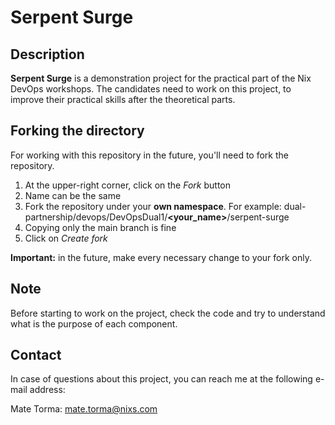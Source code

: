 # Serpent Surge
## Description
**Serpent Surge** is a demonstration project for the practical part of the Nix DevOps workshops. The candidates need to work on this project, to improve their practical skills after the theoretical parts.
## Forking the directory
For working with this repository in the future, you'll need to fork the repository.
1. At the upper-right corner, click on the *Fork* button
2. Name can be the same
3. Fork the repository under your **own namespace**. For example: dual-partnership/devops/DevOpsDual1/**<your_name>**/serpent-surge
4. Copying only the main branch is fine
5. Click on *Create fork*

**Important:** in the future, make every necessary change to your fork only.
## Note
Before starting to work on the project, check the code and try to understand what is the purpose of each component.
## Contact
In case of questions about this project, you can reach me at the following e-mail address:

Mate Torma: mate.torma@nixs.com